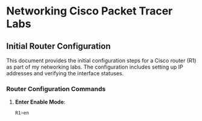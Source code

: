# Networking Cisco Packet Tracer Labs

## Initial Router Configuration

This document provides the initial configuration steps for a Cisco router (R1) as part of my networking labs. The configuration includes setting up IP addresses and verifying the interface statuses.

### Router Configuration Commands

1. **Enter Enable Mode**:
   ```sh
   R1>en
